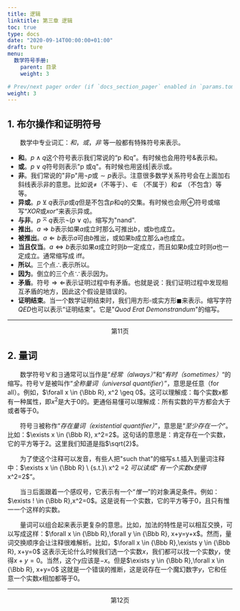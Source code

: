```yaml
---
title: 逻辑
linktitle: 第三章 逻辑
toc: true
type: docs
date: "2020-09-14T00:00:00+01:00"
draft: ture
menu:
  数学符号手册:
    parent: 目录
    weight: 3

# Prev/next pager order (if `docs_section_pager` enabled in `params.toml`)
weight: 3
---
```




## 1. 布尔操作和证明符号

　　数学中专业词汇：_和_，_或_，_非_ 等一般都有特殊符号来表示。

- **和**。$p \wedge q$这个符号表示我们常说的“p 和q”。有时候也会用符号&表示和。
- **或**。$p \vee q$符号则表示"p 或q"。有时候也用竖线$|$表示或。
- **非**。我们常说的"非p"用$\lnot p$或$\sim p$表示。注意很多数学关系符号会在上面加右斜线表示非的意思。比如说$\not =$（不等于）、$\not \in$ （不属于）和$\not \subseteq$ （不包含）等等。
- **异或**。$p\veebar q$表示$p$或$q$但是不包含$p$和$q$的交集。有时候也会用$\oplus$符号或缩写“$XOR$或$xor$“来表示异或。
- **与非**。$p \barwedge q$表示$\lnot (p \vee q)$。缩写为"nand".
- **推出**。$a \Rightarrow b$表示如果$a$成立时那么可推出$b$，或b也成立。
- **被推出**。$a \Leftarrow b$表示$a$可由$b$推出，或如果b成立那么a也成立。
- **当且仅当**。$a\iff b$表示如果$a$成立时则$b$一定成立，而且如果$b$成立时则$a$也一定成立。通常缩写成 iff。
- **所以**。三个点$\therefore$表示所以。
- **因为**。倒立的三个点$\because$表示因为。
- **矛盾**。符号$\Rightarrow \Leftarrow$表示证明过程中有矛盾。也就是说：我们证明过程中发现相互矛盾的地方，因此这个假设是错误的。
- **证明结束**。当一个数学证明结束时，我们用方形$\square$或实方形$\blacksquare$来表示。缩写字符$QED$也可以表示“证明结束”。它是"_Quod Erat Demonstrandum_"的缩写。

---

<center> 第11页 </center>



## 2. 量词

　　数学符号$\forall$和$\exists$通常可以当作是“_经常（always）_”和“_有时（sometimes）_“的缩写。符号$\forall$是被叫作“_全称量词（universal quantifier_）”，意思是任意（for all）。例如，$\forall x \in {\Bbb R}, x^2 \geq 0$。这可以理解成：每个实数$x$都有一种属性，即$x^2$是大于0的。更通俗易懂可以理解成：所有实数的平方都会大于或者等于0。

　　符号$\exists$被称作“_存在量词（existential quantifier）_”，意思是“_至少存在一个_”。比如：$\exists x \in {\Bbb R}, x^2=2$。这句话的意思是：肯定存在一个实数，它的平方等于2。这里我们知道是指$\sqrt{2}$。

　　为了使这个注释可以发音，有些人把"such that"的缩写s.t.插入到量词注释中：$\exists x \in {\Bbb R} \ {s.t.}\ x^2 =2 $可以读成“有一个实数$x$使得$x^2=2$“。

　　当$\exists$后面跟着一个感叹号，它表示有一个“_惟一_”的对象满足条件。例如：$\exists ! \in {\Bbb R},x^2=0$。这是说有一个实数，它的平方等于0，且只有惟一一个这样的实数。

　　量词可以组合起来表示更复杂的意思。比如，加法的特性是可以相互交换，可以写成这样：$\forall x \in {\Bbb R},\forall y \in {\Bbb R}, x+y=y+x$。然而，量词交换顺序会让注释很难解析。比如，$\forall x \in {\Bbb R},\exists y \in {\Bbb R}, x+y=0$ 这表示无论什么时候我们选一个实数$x$，我们都可以找一个实数$y$，使得$x+y=0$。当然，这个$y$应该是$-x$。但是$\exists y \in {\Bbb R},\forall x \in {\Bbb R}, x+y=0$ 这就是一个错误的推断，这是说存在一个魔幻数字$y$，它和任意一个实数$x$相加都等于0。

---

<center> 第12页 </center>

